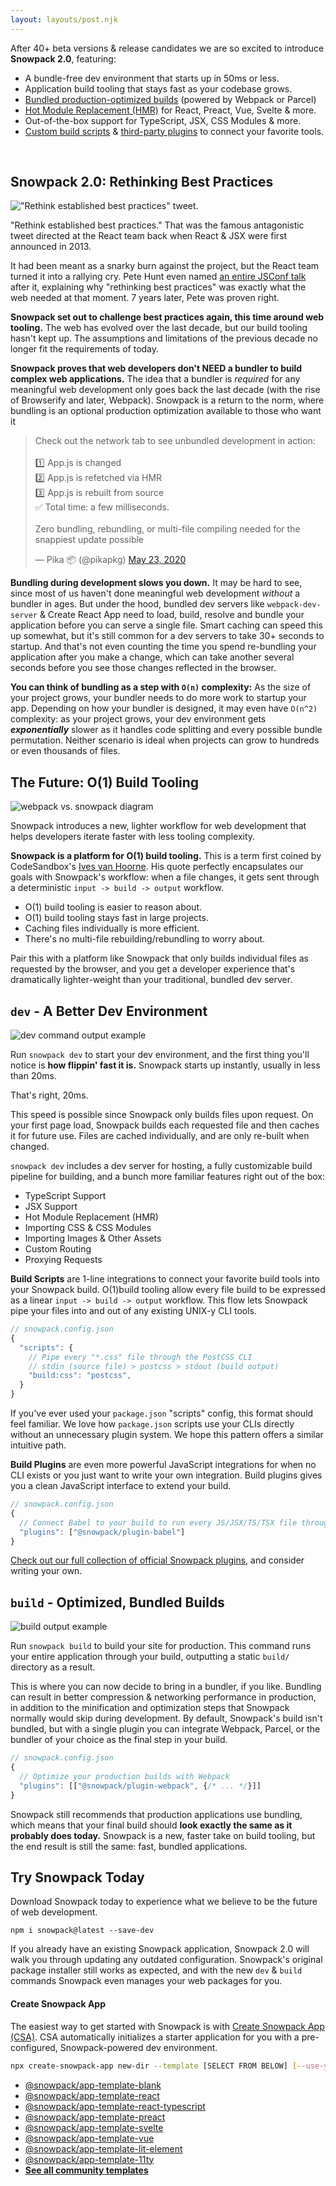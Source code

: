 ```yaml
---
layout: layouts/post.njk
---
```


After 40+ beta versions & release candidates we are so excited to introduce **Snowpack 2.0**, featuring:

- A bundle-free dev environment that starts up in 50ms or less.
- Application build tooling that stays fast as your codebase grows.
- [Bundled production-optimized builds](/#snowpack-build) (powered by Webpack or Parcel)
- [Hot Module Replacement (HMR)](/#hot-module-replacement) for React, Preact, Vue, Svelte & more.
- Out-of-the-box support for TypeScript, JSX, CSS Modules & more.
- [Custom build scripts](/#build-scripts) & [third-party plugins](/#build-plugins) to connect your favorite tools.


<br/>

## Snowpack 2.0: Rethinking Best Practices

!["Rethink established best practices" tweet.](/img/react-snarky-tweet-2.png)

"Rethink established best practices." That was the famous antagonistic tweet directed at the React team back when React & JSX were first announced in 2013.

It had been meant as a snarky burn against the project, but the React team turned it into a rallying cry. Pete Hunt even named [an entire JSConf talk](https://www.youtube.com/watch?v=DgVS-zXgMTk) after it, explaining why "rethinking best practices" was exactly what the web needed at that moment. 7 years later, Pete was proven right.

**Snowpack set out to challenge best practices again, this time around web tooling.** The web has evolved over the last decade, but our build tooling hasn't kept up. The assumptions and limitations of the previous decade no longer fit the requirements of today.

**Snowpack proves that web developers don't NEED a bundler to build complex web applications.** The idea that a bundler is *required* for any meaningful web development only goes back the last decade (with the rise of Browserify and later, Webpack). Snowpack is a return to the norm, where bundling is an optional production optimization available to those who want it

<blockquote class="twitter-tweet" data-conversation="none" data-dnt="true"><p lang="en" dir="ltr">Check out the network tab to see unbundled development in action:<br><br>1️⃣ App.js is changed<br>2️⃣ App.js is refetched via HMR<br>3️⃣ App.js is rebuilt from source<br>✅ Total time: a few milliseconds. <br><br>Zero bundling, rebundling, or multi-file compiling needed for the snappiest update possible</p>&mdash; Pika 📦 (@pikapkg) <a href="https://twitter.com/pikapkg/status/1264245654970232832?ref_src=twsrc%5Etfw">May 23, 2020</a></blockquote> <script async src="https://platform.twitter.com/widgets.js" charset="utf-8"></script>

**Bundling during development slows you down.**  It may be hard to see, since most of us haven't done meaningful web development *without* a bundler in ages. But under the hood, bundled dev servers like `webpack-dev-server` & Create React App need to load, build, resolve and bundle your application before you can serve a single file. Smart caching can speed this up somewhat, but it's still common for a dev servers to take 30+ seconds to startup. And that's not even counting the time you spend re-bundling your application after you make a change, which can take another several seconds before you see those changes reflected in the browser.

**You can think of bundling as a step with `O(n)` complexity:** As the size of your project grows, your bundler needs to do more work to startup your app. Depending on how your bundler is designed, it may even have `O(n^2)` complexity: as your project grows, your dev environment gets ***exponentially*** slower as it handles code splitting and every possible bundle permutation. Neither scenario is ideal when projects can grow to hundreds or even thousands of files. 

## The Future: O(1) Build Tooling

![webpack vs. snowpack diagram](/img/snowpack-unbundled-example-3.png)

Snowpack introduces a new, lighter workflow for web development that helps developers iterate faster with less tooling complexity.

**Snowpack is a platform for O(1) build tooling.**  This is a term first coined by CodeSandbox's [Ives van Hoorne](https://www.youtube.com/watch?v=Yu9zcJJ4Uz0). His quote perfectly encapsulates our goals with Snowpack's workflow: when a file changes, it gets sent through a deterministic `input -> build -> output` workflow.

- O(1) build tooling is easier to reason about.
- O(1) build tooling stays fast in large projects.
- Caching files individually is more efficient.
- There's no multi-file rebuilding/rebundling to worry about.

Pair this with a platform like Snowpack that only builds individual files as requested by the browser, and you get a developer experience that's dramatically lighter-weight than your traditional, bundled dev server.


## `dev` - A Better Dev Environment

![dev command output example](/img/snowpack-dev-startup-2.png)

Run `snowpack dev` to start your dev environment, and the first thing you'll notice is **how flippin' fast it is.** Snowpack starts up instantly, usually in less than 20ms. 

That's right, 20ms. 

This speed is possible since Snowpack only builds files upon request. On your first page load, Snowpack builds each requested file and then caches it for future use. Files are cached individually, and are only re-built when changed.

`snowpack dev` includes a dev server for hosting, a fully customizable build pipeline for building, and a bunch more familiar features right out of the box:

- TypeScript Support
- JSX Support
- Hot Module Replacement (HMR)
- Importing CSS & CSS Modules
- Importing Images & Other Assets
- Custom Routing
- Proxying Requests

**Build Scripts** are 1-line integrations to connect your favorite build tools into your Snowpack build. O(1)build tooling allow every file build to be expressed as a linear `input -> build -> output` workflow. This flow lets Snowpack pipe your files into and out of any existing UNIX-y CLI tools.


```js
// snowpack.config.json
{
  "scripts": {
    // Pipe every "*.css" file through the PostCSS CLI
    // stdin (source file) > postcss > stdout (build output)
    "build:css": "postcss",
  }
}
```

If you've ever used your `package.json` "scripts" config, this format should feel familiar. We love how `package.json` scripts use your CLIs directly without an unnecessary plugin system. We hope this pattern offers a similar intuitive path.

**Build Plugins** are even more powerful JavaScript integrations for when no CLI exists or you just want to write your own integration. Build plugins gives you a clean JavaScript interface to extend your build.


```js
// snowpack.config.json
{
  // Connect Babel to your build to run every JS/JSX/TS/TSX file through it
  "plugins": ["@snowpack/plugin-babel"]
}
```

[Check out our full collection of official Snowpack plugins](https://github.com/pikapkg/create-snowpack-app/tree/master/packages), and consider writing your own.


## `build` - Optimized, Bundled Builds

![build output example](/img/snowpack-build-example.png)

Run `snowpack build` to build your site for production. This command runs your entire application through your build, outputting a static `build/` directory as a result.

This is where you can now decide to bring in a bundler, if you like. Bundling can result in better compression & networking performance in production, in addition to the minification and optimization steps that Snowpack normally would skip during development. By default, Snowpack's build isn't bundled, but with a single plugin you can integrate Webpack, Parcel, or the bundler of your choice as the final step in your build.

```js
// snowpack.config.json
{
  // Optimize your production builds with Webpack
  "plugins": [["@snowpack/plugin-webpack", {/* ... */}]]
}
```

Snowpack still recommends that production applications use bundling, which means that your final build should **look exactly the same as it probably does today.** Snowpack is a new, faster take on build tooling, but the end result is still the same: fast, bundled applications.


## Try Snowpack Today

Download Snowpack today to experience what we believe to be the future of web development.

```
npm i snowpack@latest --save-dev
```

If you already have an existing Snowpack application, Snowpack 2.0 will walk you through updating any outdated configuration. Snowpack's original package installer still works as expected, and with the new `dev` & `build` commands Snowpack even manages your web packages for you.


#### Create Snowpack App

The easiest way to get started with Snowpack is with [Create Snowpack App (CSA)](https://github.com/pikapkg/create-snowpack-app). CSA automatically initializes a starter application for you with a pre-configured, Snowpack-powered dev environment. 

``` bash
npx create-snowpack-app new-dir --template [SELECT FROM BELOW] [--use-yarn]
```


- [@snowpack/app-template-blank](https://github.com/pikapkg/create-snowpack-app/tree/master/templates/app-template-blank)
- [@snowpack/app-template-react](https://github.com/pikapkg/create-snowpack-app/tree/master/templates/app-template-react)
- [@snowpack/app-template-react-typescript](https://github.com/pikapkg/create-snowpack-app/tree/master/templates/app-template-react-typescript)
- [@snowpack/app-template-preact](https://github.com/pikapkg/create-snowpack-app/tree/master/templates/app-template-preact)
- [@snowpack/app-template-svelte](https://github.com/pikapkg/create-snowpack-app/tree/master/templates/app-template-svelte)
- [@snowpack/app-template-vue](https://github.com/pikapkg/create-snowpack-app/tree/master/templates/app-template-vue)
- [@snowpack/app-template-lit-element](https://github.com/pikapkg/create-snowpack-app/tree/master/templates/app-template-lit-element)
- [@snowpack/app-template-11ty](https://github.com/pikapkg/create-snowpack-app/tree/master/templates/app-template-11ty)
- **[See all community templates](https://github.com/pikapkg/create-snowpack-app)**

